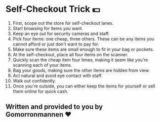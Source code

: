 # Self-Checkout Trick 💵

1. First, scope out the store for self-checkout lanes.
2. Start browsing for items you want.
3. Keep an eye out for security cameras and staff.
4. Pick four items: one cheap, three others. These can be any items you cannot afford or just don't want to pay for.
5. Make sure these items are small enough to fit in your bag or pockets.
6. At the self-checkout, place all four items on the scanner.
7. Quickly scan the cheap item four times, making it seem like you're scanning each of your items.
8. Bag your goods, making sure the other items are hidden from view.
9. Act natural and avoid eye contact with staff.
10. Walk out confidently.
11. Once you're outside, you can either keep the items for yourself or sell them online for quick cash.

## Written and provided to you by **Gomorronmannen** ❤️
